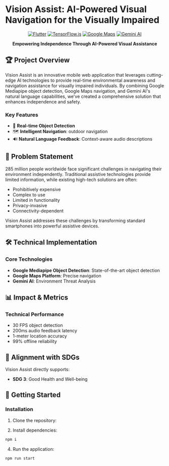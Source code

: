 # Vision Assist: AI-Powered Visual Navigation for the Visually Impaired

<div align="center">
  
  [![Flutter](https://img.shields.io/badge/Flutter-2.10.0-blue.svg)](https://flutter.dev)
  [![TensorFlow.js](https://img.shields.io/badge/TensorFlow.js-4.13.0-orange.svg)](https://www.tensorflow.org/js)
  [![Google Maps](https://img.shields.io/badge/Google%20Maps-Platform-blue.svg)](https://developers.google.com/maps)
  [![Gemini AI](https://img.shields.io/badge/Gemini%20AI-2.0-purple.svg)](https://ai.google.dev)

**Empowering Independence Through AI-Powered Visual Assistance**

</div>

## 🏆 Project Overview

Vision Assist is an innovative mobile web application that leverages cutting-edge AI technologies to provide real-time environmental awareness and navigation assistance for visually impaired individuals. By combining Google Mediapipe object detection, Google Maps navigation, and Gemini AI's natural language capabilities, we've created a comprehensive solution that enhances independence and safety.

### Key Features

- 🎯 **Real-time Object Detection**
- 🗺️ **Intelligent Navigation**: outdoor navigation
- 🔊 **Natural Language Feedback**: Context-aware audio descriptions

## 🎯 Problem Statement

285 million people worldwide face significant challenges in navigating their environment independently. Traditional assistive technologies provide limited information, while existing high-tech solutions are often:

- Prohibitively expensive
- Complex to use
- Limited in functionality
- Privacy-invasive
- Connectivity-dependent

Vision Assist addresses these challenges by transforming standard smartphones into powerful assistive devices.

## 🛠️ Technical Implementation

### Core Technologies

- **Google Mediapipe Object Detection**: State-of-the-art object detection
- **Google Maps Platform**: Precise navigation
- **Gemini AI**: Environment Threat Analysis

## 📊 Impact & Metrics


### Technical Performance

- 30 FPS object detection
- 200ms audio feedback latency
- 1-meter location accuracy
- 99% offline reliability

## 🎯 Alignment with SDGs

Vision Assist directly supports:

- **SDG 3**: Good Health and Well-being

## 🚀 Getting Started


### Installation

1. Clone the repository:


2. Install dependencies:

```bash
npm i
```


4. Run the application:

```bash
npm run start
```

